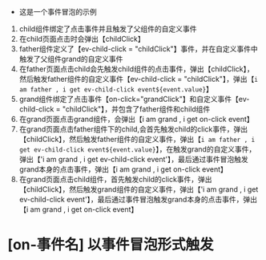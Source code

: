 - 这是一个事件冒泡的示例

1. child组件绑定了点击事件并且触发了父组件的自定义事件
2. 在child页面点击时会弹出【childClick】
3. father组件定义了【ev-child-click = "childClick"】事件，并在自定义事件中触发了父组件grand的自定义事件
4. 在father页面点击child会先触发child组件的点击事件，弹出【childClick】，然后触发father组件的自定义事件【ev-child-click = "childClick"】，弹出【`i am father , i get ev-child-click event${event.value}`】
5. grand组件绑定了点击事件【on-click="grandClick"】和自定义事件【ev-child-click = "childClick"】，并包含了father组件和child组件
6. 在grand页面点击grand组件，会弹出【i am grand , i get on-click event】
7. 在grand页面点击father组件下的child,会首先触发child的click事件，弹出【childClick】，然后触发father组件的自定义事件，弹出【`i am father , i get ev-child-click event${event.value}`】，在触发grand的自定义事件，弹出【'i am grand , i get ev-child-click event'】，最后通过事件冒泡触发grand本身的点击事件，弹出【i am grand , i get on-click event】
8. 在grand页面点击child组件，首先触发child的click事件，弹出【childClick】，然后触发grand组件的自定义事件，弹出【'i am grand , i get ev-child-click event'】，最后通过事件冒泡触发grand本身的点击事件，弹出【i am grand , i get on-click event】




# [on-事件名] 以事件冒泡形式触发